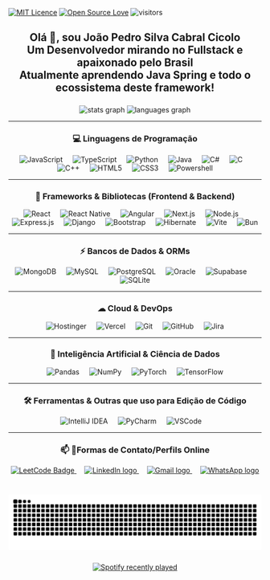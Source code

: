 [![MIT Licence](https://badges.frapsoft.com/os/mit/mit.svg?v=103)](https://opensource.org/licenses/mit-license.php)
[![Open Source Love](https://badges.frapsoft.com/os/v1/open-source.svg?v=103)](https://github.com/ellerbrock/open-source-badges/)
![visitors](https://visitor-badge.laobi.icu/badge?page_id=page.id)


<h2 align="center">Olá 👋, sou João Pedro Silva Cabral Cicolo<br>Um Desenvolvedor mirando no Fullstack e apaixonado pelo Brasil<br>Atualmente aprendendo Java Spring e todo o ecossistema deste framework!</h2>

###

<div align="center">
  <img src="https://github-readme-stats.vercel.app/api?username=Keymiuz&hide_title=false&hide_rank=false&show_icons=true&include_all_commits=true&count_private=true&disable_animations=true&theme=dracula&locale=en&hide_border=false" height="150" alt="stats graph" />
  <img src="https://github-readme-stats.vercel.app/api/top-langs?username=Keymiuz&locale=en&hide_title=false&layout=compact&card_width=320&langs_count=5&theme=dracula&hide_border=false" height="150" alt="languages graph" />
</div>

---

<h3 align="center">💻 Linguagens de Programação</h3>

<div align="center">
  <img src="https://img.shields.io/badge/JavaScript-323330?style=for-the-badge&logo=javascript&logoColor=F7DF1E" height="30" alt="JavaScript" />
  <img width="12" />
  <img src="https://img.shields.io/badge/TypeScript-007ACC?style=for-the-badge&logo=typescript&logoColor=white" height="30" alt="TypeScript" />
  <img width="12" />
  <img src="https://img.shields.io/badge/Python-FFD43B?style=for-the-badge&logo=python&logoColor=blue" height="30" alt="Python" />
  <img width="12" />
  <img src="https://img.shields.io/badge/Java-ED8B00?style=for-the-badge&logo=openjdk&logoColor=white" height="30" alt="Java" />
  <img width="12" />
  <img src="https://img.shields.io/badge/C%23-239120?style=for-the-badge&logo=csharp&logoColor=white" height="30" alt="C#" />
  <img width="12" />
  <img src="https://img.shields.io/badge/C-00599C?style=for-the-badge&logo=c&logoColor=white" height="30" alt="C" />
  <img width="12" />
  <img src="https://img.shields.io/badge/C%2B%2B-00599C?style=for-the-badge&logo=c%2B%2B&logoColor=white" height="30" alt="C++" />
  <img width="12" />
  <img src="https://img.shields.io/badge/HTML5-E34F26?style=for-the-badge&logo=html5&logoColor=white" height="30" alt="HTML5" />
  <img width="12" />
  <img src="https://img.shields.io/badge/CSS3-1572B6?style=for-the-badge&logo=css3&logoColor=white" height="30" alt="CSS3" />
  <img width="12" />
  <img src="https://img.shields.io/badge/powershell-5391FE?style=for-the-badge&logo=powershell&logoColor=white" height="30" alt="Powershell" />
</div>

---

<h3 align="center">🚀 Frameworks & Bibliotecas (Frontend & Backend)</h3>

<div align="center">
  <img src="https://img.shields.io/badge/React-20232A?style=for-the-badge&logo=react&logoColor=61DAFB" height="30" alt="React" />
  <img width="12" />
  <img src="https://img.shields.io/badge/React_Native-20232A?style=for-the-badge&logo=react&logoColor=61DAFB" height="30" alt="React Native" />
  <img width="12" />
  <img src="https://img.shields.io/badge/Angular-DD0031?style=for-the-badge&logo=angular&logoColor=white" height="30" alt="Angular" />
  <img width="12" />
  <img src="https://img.shields.io/badge/next%20js-000000?style=for-the-badge&logo=nextdotjs&logoColor=white" height="30" alt="Next.js" />
  <img width="12" />
  <img src="https://img.shields.io/badge/Node%20js-339933?style=for-the-badge&logo=nodedotjs&logoColor=white" height="30" alt="Node.js" />
  <img width="12" />
  <img src="https://img.shields.io/badge/Express%20js-000000?style=for-the-badge&logo=express&logoColor=white" height="30" alt="Express.js" />
  <img width="12" />
  <img src="https://img.shields.io/badge/Django-092E20?style=for-the-badge&logo=django&logoColor=green" height="30" alt="Django" />
  <img width="12" />
  <img src="https://img.shields.io/badge/Bootstrap-563D7C?style=for-the-badge&logo=bootstrap&logoColor=white" height="30" alt="Bootstrap" />
  <img width="12" />
  <img src="https://img.shields.io/badge/Hibernate-59666C?style=for-the-badge&logo=Hibernate&logoColor=white" height="30" alt="Hibernate" />
  <img width="12" />
  <img src="https://img.shields.io/badge/Vite-B73BFE?style=for-the-badge&logo=vite&logoColor=FFD62E" height="30" alt="Vite" />
  <img width="12" />
  <img src="https://img.shields.io/badge/bun-282a36?style=for-the-badge&logo=bun&logoColor=fbf0df" height="30" alt="Bun" />
</div>

---

<h3 align="center">⚡ Bancos de Dados & ORMs</h3>

<div align="center">
  <img src="https://img.shields.io/badge/MongoDB-4EA94B?style=for-the-badge&logo=mongodb&logoColor=white" height="30" alt="MongoDB" />
  <img width="12" />
  <img src="https://img.shields.io/badge/MySQL-005C84?style=for-the-badge&logo=mysql&logoColor=white" height="30" alt="MySQL" />
  <img width="12" />
  <img src="https://img.shields.io/badge/PostgreSQL-316192?style=for-the-badge&logo=postgresql&logoColor=white" height="30" alt="PostgreSQL" />
  <img width="12" />
  <img src="https://img.shields.io/badge/Oracle-F80000?style=for-the-badge&logo=Oracle&logoColor=black" height="30" alt="Oracle" />
  <img width="12" />
  <img src="https://img.shields.io/badge/Supabase-181818?style=for-the-badge&logo=supabase&logoColor=white" height="30" alt="Supabase" />
  <img width="12" />
  <img src="https://img.shields.io/badge/Sqlite-003B57?style=for-the-badge&logo=sqlite&logoColor=white" height="30" alt="SQLite" />
</div>

---

<h3 align="center">☁ Cloud & DevOps</h3>

<div align="center">
  <img src="https://img.shields.io/badge/Hostinger-673DE6?style=for-the-badge&logo=hostinger&logoColor=white" height="30" alt="Hostinger" />
  <img width="12" />
  <img src="https://img.shields.io/badge/Vercel-000000?style=for-the-badge&logo=vercel&logoColor=white" height="30" alt="Vercel" />
  <img width="12" />
  <img src="https://img.shields.io/badge/GIT-E44C30?style=for-the-badge&logo=git&logoColor=white" height="30" alt="Git" />
  <img width="12" />
  <img src="https://img.shields.io/badge/GitHub-100000?style=for-the-badge&logo=github&logoColor=white" height="30" alt="GitHub" />
  <img width="12" />
  <img src="https://img.shields.io/badge/Jira-0052CC?style=for-the-badge&logo=Jira&logoColor=white" height="30" alt="Jira" />
</div>

---

<h3 align="center">🤖 Inteligência Artificial & Ciência de Dados</h3>

<div align="center">
  <img src="https://img.shields.io/badge/Pandas-2C2D72?style=for-the-badge&logo=pandas&logoColor=white" height="30" alt="Pandas" />
  <img width="12" />
  <img src="https://img.shields.io/badge/Numpy-777BB4?style=for-the-badge&logo=numpy&logoColor=white" height="30" alt="NumPy" />
  <img width="12" />
  <img src="https://img.shields.io/badge/PyTorch-EE4C2C?style=for-the-badge&logo=pytorch&logoColor=white" height="30" alt="PyTorch" />
  <img width="12" />
  <img src="https://img.shields.io/badge/TensorFlow-FF6F00?style=for-the-badge&logo=tensorflow&logoColor=white" height="30" alt="TensorFlow" />
</div>

---

<h3 align="center">🛠️ Ferramentas & Outras que uso para Edição de Código</h3>

<div align="center">
  <img src="https://img.shields.io/badge/IntelliJ_IDEA-000000.svg?style=for-the-badge&logo=intellij-idea&logoColor=white" height="30" alt="IntelliJ IDEA" />
  <img width="12" />
  <img src="https://img.shields.io/badge/PyCharm-000000.svg?&style=for-the-badge&logo=PyCharm&logoColor=white" height="30" alt="PyCharm" />
  <img width="12" />
  <img src="https://img.shields.io/badge/VSCode-0078D4?style=for-the-badge&logo=visual%20studio%20code&logoColor=white" height="30" alt="VSCode" />
  <img width="12" />
</div>

---

<h3 align="center">📫 🔗Formas de Contato/Perfils Online</h3>

<div align="center">
  <a href="https://leetcode.com/u/Keymius/" target="_blank">
    <img src="https://img.shields.io/badge/-LeetCode-FFA116?style=for-the-badge&logo=leetcode&logoColor=black" height="35" alt="LeetCode Badge"/>
  </a>
  <img width="12" />
  <a href="https://www.linkedin.com/in/keymius/" target="_blank">
    <img src="https://img.shields.io/static/v1?message=LinkedIn&logo=linkedin&label=&color=0077B5&logoColor=white&labelColor=&style=for-the-badge" height="35" alt="LinkedIn logo" />
  </a>
  <img width="12" />
  <a href="mailto:jpcicolo@gmail.com" target="_blank">
    <img src="https://img.shields.io/static/v1?message=Gmail&logo=gmail&label=&color=D14836&logoColor=white&labelColor=&style=for-the-badge" height="35" alt="Gmail logo" />
  </a>
  <img width="12" />
  <a href="https://wa.me/5511976468942" target="_blank">
    <img src="https://img.shields.io/badge/WhatsApp-25D366?style=for-the-badge&logo=whatsapp&logoColor=white" height="35" alt="WhatsApp logo" />
  </a>
</div>

###

<br clear="both">

<img src="https://raw.githubusercontent.com/Keymiuz/Keymiuz/output/snake.svg" alt="Snake animation" />

###

<div align="center">
  <a href="https://open.spotify.com/user/12155171772">
    <img src="https://spotify-recently-played-readme.vercel.app/api?user=12155171772&count=4&unique=true" alt="Spotify recently played" />
  </a>
</div>
